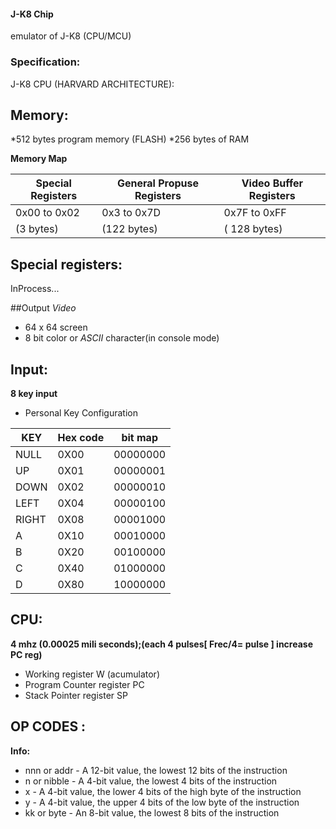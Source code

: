 #### J-K8 Chip
emulator of J-K8 (CPU/MCU) 
### Specification:
J-K8 CPU (HARVARD ARCHITECTURE):
## Memory:
*512 bytes program memory (FLASH)
*256 bytes  of RAM

**Memory Map**

 Special Registers  | General Propuse Registers| Video Buffer Registers
-------|---------|---------
0x00 to 0x02|    0x3 to 0x7D   | 0x7F to 0xFF
 (3 bytes)  |    (122 bytes)   | ( 128 bytes)
 
## Special registers:
InProcess...

##Output
*Video*
* 64 x 64 screen
* 8 bit color or *ASCII* character(in console mode)


## Input:
**8 key input**
* Personal Key Configuration

 KEY   | Hex code|   bit map
-------|---------|---------
 NULL  |   0X00  |   00000000
 UP    |   0X01  |   00000001
 DOWN  |   0X02  |   00000010
 LEFT  |   0X04  |   00000100
 RIGHT |   0X08  |   00001000
 A     |   0X10  |   00010000
 B     |   0X20  |   00100000
 C     |   0X40  |   01000000
 D     |   0X80  |   10000000



## CPU:
**4 mhz (0.00025 mili seconds);(each 4 pulses[ Frec/4= pulse ] increase PC reg)**
* Working register               W  (acumulator)
* Program Counter register       PC
* Stack Pointer register         SP

## OP CODES :
**Info:**
* nnn or addr - A 12-bit value, the lowest 12 bits of the instruction
* n or nibble - A 4-bit value, the lowest 4 bits of the instruction
* x - A 4-bit value, the lower 4 bits of the high byte of the instruction
* y - A 4-bit value, the upper 4 bits of the low byte of the instruction
* kk or byte - An 8-bit value, the lowest 8 bits of the instruction
